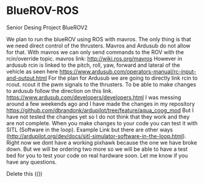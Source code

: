# BlueROV-ROS
Senior Desing Project BlueROV2

We plan to run the blueROV using ROS with mavros. The only thing is that we need direct control of the thrusters. Mavros and Ardusub do not allow for that. With mavros we can only send commands to the ROV with the rcin/override topic. mavros link: http://wiki.ros.org/mavros
However in ardusub rcin is linked to the pitch, roll, yaw, forward and lateral of the vehicle as seen here https://www.ardusub.com/operators-manual/rc-input-and-output.html
For the plan for Ardusub we are going to directly link rcin to rcout. rcout it the pwm signals to the thrusters. To be able to make changes to ardusub follow the direction on this link. https://www.ardusub.com/developers/developers.html
I was messing around a few weekends ago and I have made the changes in my repository https://github.com/dbrandonk/ardupilot/tree/feature/aqua_coog_mod
But I have not tested the changes yet so I do not think that they work and they are not complete.
When you make changes to your code you can test it with SITL (Software in the loop). Example Link but there are other ways (http://ardupilot.org/dev/docs/sitl-simulator-software-in-the-loop.html). Right now we dont have a working pixhawk because the one we have broke down. But we will be ordering two more so we will be able to have a test bed for you to test your code on real hardware soon.
Let me know if you have any questions.

Delete this (())

